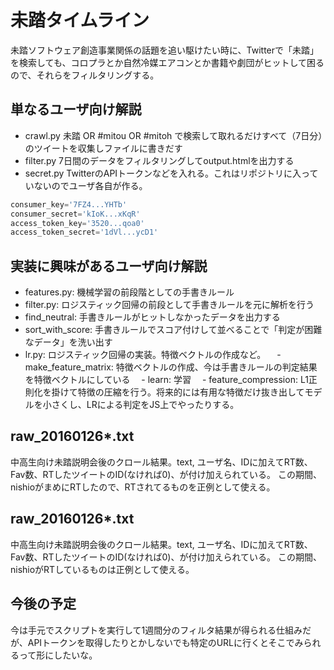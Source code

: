 # 未踏タイムライン

未踏ソフトウェア創造事業関係の話題を追い駆けたい時に、Twitterで「未踏」を検索しても、コロプラとか自然冷媒エアコンとか書籍や劇団がヒットして困るので、それらをフィルタリングする。

## 単なるユーザ向け解説
- crawl.py 未踏 OR #mitou OR #mitoh で検索して取れるだけすべて（7日分）のツイートを収集しファイルに書きだす
- filter.py 7日間のデータをフィルタリングしてoutput.htmlを出力する
- secret.py TwitterのAPIトークンなどを入れる。これはリポジトリに入っていないのでユーザ各自が作る。

```python
consumer_key='7FZ4...YHTb'
consumer_secret='kIoK...xKqR'
access_token_key='3520...qoa0'
access_token_secret='1dVl...ycD1'
```

## 実装に興味があるユーザ向け解説

- features.py: 機械学習の前段階としての手書きルール
- filter.py: ロジスティック回帰の前段として手書きルールを元に解析を行う
 - find_neutral: 手書きルールがヒットしなかったデータを出力する
 - sort_with_score: 手書きルールでスコア付けして並べることで「判定が困難なデータ」を洗い出す
- lr.py: ロジスティック回帰の実装。特徴ベクトルの作成など。 
　-  make_feature_matrix: 特徴ベクトルの作成、今は手書きルールの判定結果を特徴ベクトルにしている
　-  learn: 学習
　-  feature_compression: L1正則化を掛けて特徴の圧縮を行う。将来的には有用な特徴だけ抜き出してモデルを小さくし、LRによる判定をJS上でやったりする。

## raw_20160126*.txt

中高生向け未踏説明会後のクロール結果。text, ユーザ名、IDに加えてRT数、Fav数、RTしたツイートのID(なければ0)、が付け加えられている。
この期間、nishioがまめにRTしたので、RTされてるものを正例として使える。

## raw_20160126*.txt

中高生向け未踏説明会後のクロール結果。text, ユーザ名、IDに加えてRT数、Fav数、RTしたツイートのID(なければ0)、が付け加えられている。
この期間、nishioがRTしているものは正例として使える。

## 今後の予定

今は手元でスクリプトを実行して1週間分のフィルタ結果が得られる仕組みだが、APIトークンを取得したりとかしないでも特定のURLに行くとそこでみられるって形にしたいな。
